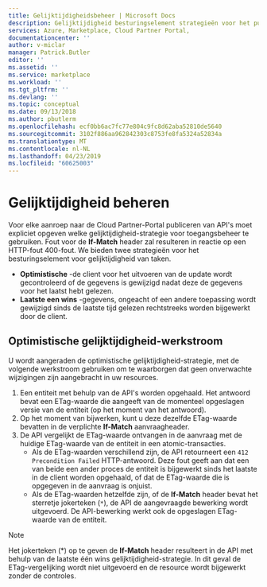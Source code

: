```yaml
---
title: Gelijktijdigheidsbeheer | Microsoft Docs
description: Gelijktijdigheid besturingselement strategieën voor het publiceren van API's van Cloud-Partner-Portal.
services: Azure, Marketplace, Cloud Partner Portal,
documentationcenter: ''
author: v-miclar
manager: Patrick.Butler
editor: ''
ms.assetid: ''
ms.service: marketplace
ms.workload: ''
ms.tgt_pltfrm: ''
ms.devlang: ''
ms.topic: conceptual
ms.date: 09/13/2018
ms.author: pbutlerm
ms.openlocfilehash: ecf0bb6ac7fc77e804c9fc8d62aba52810de5640
ms.sourcegitcommit: 3102f886aa962842303c8753fe8fa5324a52834a
ms.translationtype: MT
ms.contentlocale: nl-NL
ms.lasthandoff: 04/23/2019
ms.locfileid: "60625003"
---
```

<a name="concurrency-control"></a>Gelijktijdigheid beheren
===================

Voor elke aanroep naar de Cloud Partner-Portal publiceren van API's moet expliciet opgeven welke gelijktijdigheid-strategie voor toegangsbeheer te gebruiken. Fout voor de **If-Match** header zal resulteren in reactie op een HTTP-fout 400-fout. We bieden twee strategieën voor het besturingselement voor gelijktijdigheid van taken.

-   **Optimistische** -de client voor het uitvoeren van de update wordt gecontroleerd of de gegevens is gewijzigd nadat deze de gegevens voor het laatst hebt gelezen.
-   **Laatste een wins** -gegevens, ongeacht of een andere toepassing wordt gewijzigd sinds de laatste tijd gelezen rechtstreeks worden bijgewerkt door de client.

<a name="optimistic-concurrency-workflow"></a>Optimistische gelijktijdigheid-werkstroom
-------------------------------

U wordt aangeraden de optimistische gelijktijdigheid-strategie, met de volgende werkstroom gebruiken om te waarborgen dat geen onverwachte wijzigingen zijn aangebracht in uw resources.

1.  Een entiteit met behulp van de API's worden opgehaald. Het antwoord bevat een ETag-waarde die aangeeft van de momenteel opgeslagen versie van de entiteit (op het moment van het antwoord).
2.  Op het moment van bijwerken, kunt u deze dezelfde ETag-waarde bevatten in de verplichte **If-Match** aanvraagheader.
3.  De API vergelijkt de ETag-waarde ontvangen in de aanvraag met de huidige ETag-waarde van de entiteit in een atomic-transacties.
    *   Als de ETag-waarden verschillend zijn, de API retourneert een `412 Precondition Failed` HTTP-antwoord. Deze fout geeft aan dat een van beide een ander proces de entiteit is bijgewerkt sinds het laatste in de client worden opgehaald, of dat de ETag-waarde die is opgegeven in de aanvraag is onjuist.
    *  Als de ETag-waarden hetzelfde zijn, of de **If-Match** header bevat het sterretje jokerteken (`*`), de API de aangevraagde bewerking wordt uitgevoerd. De API-bewerking werkt ook de opgeslagen ETag-waarde van de entiteit.


> [!NOTE]
> Het jokerteken (*) op te geven de **If-Match** header resulteert in de API met behulp van de laatste één wins gelijktijdigheid-strategie. In dit geval de ETag-vergelijking wordt niet uitgevoerd en de resource wordt bijgewerkt zonder de controles. 
